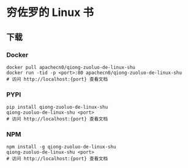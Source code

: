 # 穷佐罗的 Linux 书

## 下载

### Docker

```
docker pull apachecn0/qiong-zuoluo-de-linux-shu
docker run -tid -p <port>:80 apachecn0/qiong-zuoluo-de-linux-shu
# 访问 http://localhost:{port} 查看文档
```

### PYPI

```
pip install qiong-zuoluo-de-linux-shu
qiong-zuoluo-de-linux-shu <port>
# 访问 http://localhost:{port} 查看文档
```

### NPM

```
npm install -g qiong-zuoluo-de-linux-shu
qiong-zuoluo-de-linux-shu <port>
# 访问 http://localhost:{port} 查看文档
```